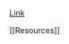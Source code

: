 [Link](https://machinelearningmastery.com/tips-for-effective-feature-engineering-in-machine-learning/)


[[Resources]]


